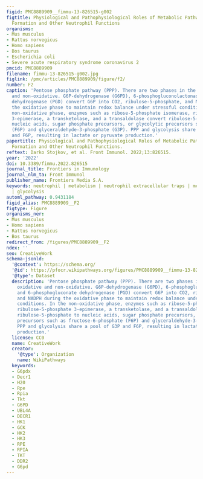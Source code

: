 ```yaml
---
figid: PMC8889909__fimmu-13-826515-g002
figtitle: Physiological and Pathophysiological Roles of Metabolic Pathways for NET
  Formation and Other Neutrophil Functions
organisms:
- Mus musculus
- Rattus norvegicus
- Homo sapiens
- Bos taurus
- Escherichia coli
- Severe acute respiratory syndrome coronavirus 2
pmcid: PMC8889909
filename: fimmu-13-826515-g002.jpg
figlink: /pmc/articles/PMC8889909/figure/f2/
number: F2
caption: 'Pentose phosphate pathway (PPP). There are two phases in the PPP: oxidative
  and non-oxidative. G6P-dehydrogenase (G6PD), 6-phosphogluconolactonase, and 6-phosphogluconate
  dehydrogenase (PGD) convert G6P into CO2, ribulose-5-phosphate, and NADPH during
  the oxidative phase to maintain redox balance under stressful conditions. In the
  non-oxidative phase, enzymes such as ribose-5-phosphate isomerase, ribulose-5-phosphate
  3-epimerase, a transketolase, and a transaldolase convert ribulose-5-phosphate to
  nucleic acids, sugar phosphate precursors, or glycolytic precursors such as fructose-6-phosphate
  (F6P) and glyceraldehyde-3-phosphate (G3P). PPP and glycolysis share a pool of G3P
  and F6P, resulting in lactate or pyruvate production.'
papertitle: Physiological and Pathophysiological Roles of Metabolic Pathways for NET
  Formation and Other Neutrophil Functions.
reftext: Darko Stojkov, et al. Front Immunol. 2022;13:826515.
year: '2022'
doi: 10.3389/fimmu.2022.826515
journal_title: Frontiers in Immunology
journal_nlm_ta: Front Immunol
publisher_name: Frontiers Media S.A.
keywords: neutrophil | metabolism | neutrophil extracellular traps | metabolic switch
  | glycolysis
automl_pathway: 0.9431184
figid_alias: PMC8889909__F2
figtype: Figure
organisms_ner:
- Mus musculus
- Homo sapiens
- Rattus norvegicus
- Bos taurus
redirect_from: /figures/PMC8889909__F2
ndex: ''
seo: CreativeWork
schema-jsonld:
  '@context': https://schema.org/
  '@id': https://pfocr.wikipathways.org/figures/PMC8889909__fimmu-13-826515-g002.html
  '@type': Dataset
  description: 'Pentose phosphate pathway (PPP). There are two phases in the PPP:
    oxidative and non-oxidative. G6P-dehydrogenase (G6PD), 6-phosphogluconolactonase,
    and 6-phosphogluconate dehydrogenase (PGD) convert G6P into CO2, ribulose-5-phosphate,
    and NADPH during the oxidative phase to maintain redox balance under stressful
    conditions. In the non-oxidative phase, enzymes such as ribose-5-phosphate isomerase,
    ribulose-5-phosphate 3-epimerase, a transketolase, and a transaldolase convert
    ribulose-5-phosphate to nucleic acids, sugar phosphate precursors, or glycolytic
    precursors such as fructose-6-phosphate (F6P) and glyceraldehyde-3-phosphate (G3P).
    PPP and glycolysis share a pool of G3P and F6P, resulting in lactate or pyruvate
    production.'
  license: CC0
  name: CreativeWork
  creator:
    '@type': Organization
    name: WikiPathways
  keywords:
  - G6pdx
  - Decr1
  - H20
  - Rpe
  - Rpia
  - Tkt
  - G6PD
  - UBL4A
  - DECR1
  - HK1
  - GCK
  - HK2
  - HK3
  - RPE
  - RPIA
  - TKT
  - DDR2
  - G6pd
---
```

